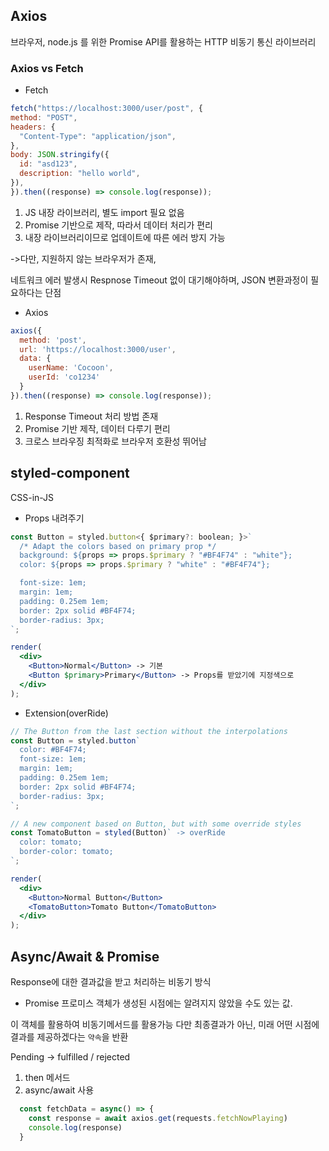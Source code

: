 ## Axios
브라우저, node.js 를 위한 Promise API를 활용하는 HTTP 비동기 통신 라이브러리

### Axios vs Fetch
- Fetch
```jsx
fetch("https://localhost:3000/user/post", {
method: "POST",
headers: {
  "Content-Type": "application/json",
},
body: JSON.stringify({
  id: "asd123",
  description: "hello world",
}),
}).then((response) => console.log(response));
```
1. JS 내장 라이브러리, 별도 import 필요 없음
2. Promise 기반으로 제작, 따라서 데이터 처리가 편리
3. 내장 라이브러리이므로 업데이트에 따른 에러 방지 가능

->다만, 지원하지 않는 브라우저가 존재,

네트워크 에러 발생시 Respnose Timeout 없이 대기해야하며, JSON 변환과정이 필요하다는 단점

- Axios
```jsx
axios({
  method: 'post',
  url: 'https://localhost:3000/user',
  data: {
    userName: 'Cocoon',
    userId: 'co1234'
  }
}).then((response) => console.log(response));

```
1. Response Timeout 처리 방법 존재
2. Promise 기반 제작, 데이터 다루기 편리
3. 크로스 브라우징 최적화로 브라우저 호환성 뛰어남

## styled-component
CSS-in-JS
- Props 내려주기
```jsx
const Button = styled.button<{ $primary?: boolean; }>`
  /* Adapt the colors based on primary prop */
  background: ${props => props.$primary ? "#BF4F74" : "white"};
  color: ${props => props.$primary ? "white" : "#BF4F74"};

  font-size: 1em;
  margin: 1em;
  padding: 0.25em 1em;
  border: 2px solid #BF4F74;
  border-radius: 3px;
`;

render(
  <div>
    <Button>Normal</Button> -> 기본
    <Button $primary>Primary</Button> -> Props를 받았기에 지정색으로
  </div>
);
```

- Extension(overRide)
```jsx
// The Button from the last section without the interpolations
const Button = styled.button`
  color: #BF4F74;
  font-size: 1em;
  margin: 1em;
  padding: 0.25em 1em;
  border: 2px solid #BF4F74;
  border-radius: 3px;
`;

// A new component based on Button, but with some override styles
const TomatoButton = styled(Button)` -> overRide
  color: tomato;
  border-color: tomato;
`;

render(
  <div>
    <Button>Normal Button</Button>
    <TomatoButton>Tomato Button</TomatoButton>
  </div>
);
```

## Async/Await & Promise
Response에 대한 결과값을 받고 처리하는 비동기 방식

- Promise
프로미스 객체가 생성된 시점에는 알려지지 않았을 수도 있는 값.

이 객체를 활용하여 비동기메서드를 활용가능
다만 최종결과가 아닌, 미래 어떤 시점에 결과를 제공하겠다는 `약속`을 반환

Pending -> fulfilled / rejected

1. then 메서드
2. async/await 사용
```jsx
  const fetchData = async() => {
    const response = await axios.get(requests.fetchNowPlaying)
    console.log(response)
  }
```